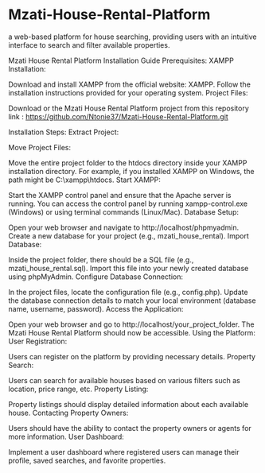 # Mzati-House-Rental-Platform
a web-based platform for house searching, providing users with an intuitive interface to search and filter available properties.


Mzati House Rental Platform Installation Guide
Prerequisites:
XAMPP Installation:

Download and install XAMPP from the official website: XAMPP.
Follow the installation instructions provided for your operating system.
Project Files:

Download or  the Mzati House Rental Platform project from this repository link :  https://github.com/Ntonie37/Mzati-House-Rental-Platform.git

Installation Steps:
Extract Project:


Move Project Files:

Move the entire project folder to the htdocs directory inside your XAMPP installation directory. For example, if you installed XAMPP on Windows, the path might be C:\xampp\htdocs.
Start XAMPP:

Start the XAMPP control panel and ensure that the Apache server is running. You can access the control panel by running xampp-control.exe (Windows) or using terminal commands (Linux/Mac).
Database Setup:

Open your web browser and navigate to http://localhost/phpmyadmin.
Create a new database for your project (e.g., mzati_house_rental).
Import Database:

Inside the project folder, there should be a SQL file (e.g., mzati_house_rental.sql). Import this file into your newly created database using phpMyAdmin.
Configure Database Connection:

In the project files, locate the configuration file (e.g., config.php). Update the database connection details to match your local environment (database name, username, password).
Access the Application:

Open your web browser and go to http://localhost/your_project_folder.
The Mzati House Rental Platform should now be accessible.
Using the Platform:
User Registration:

Users can register on the platform by providing necessary details.
Property Search:

Users can search for available houses based on various filters such as location, price range, etc.
Property Listing:

Property listings should display detailed information about each available house.
Contacting Property Owners:

Users should have the ability to contact the property owners or agents for more information.
User Dashboard:

Implement a user dashboard where registered users can manage their profile, saved searches, and favorite properties.
